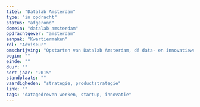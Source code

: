 ```yaml
---
titel: "Datalab Amsterdam"
type: "in opdracht"
status: "afgerond"
domein: "datalab amsterdam"
opdrachtgever: "amsterdam"
aanpak: "Kwartiermaken"
rol: "Adviseur"
omschrijving: "Opstarten van Datalab Amsterdam, dé data- en innovatiewerkplaats van de Gemeente Amsterdam. Eerste in zijn soort, daarna veel navolging gekregen. Intake en advies, methodeontwikkeling, productstrategie."
begin: ""
einde: ""
duur: ""
sort-jaar: "2015"
standplaats: ""
vaardigheden: "strategie, productstrategie"
link: ""
tags: "datagedreven werken, startup, innovatie"
---
```

